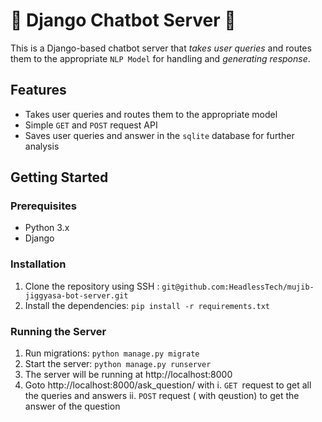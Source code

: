 # 🤖 Django Chatbot Server 📡

This is a Django-based chatbot server that _takes user queries_ and routes them to the appropriate `NLP Model` for handling and _generating response_.

## Features

- Takes user queries and routes them to the appropriate model
- Simple `GET` and `POST` request API
- Saves user queries and answer in the `sqlite` database for further analysis

## Getting Started

### Prerequisites

- Python 3.x
- Django

### Installation

1. Clone the repository using SSH : `git@github.com:HeadlessTech/mujib-jiggyasa-bot-server.git`
2. Install the dependencies: `pip install -r requirements.txt`

### Running the Server

1. Run migrations: `python manage.py migrate`
2. Start the server: `python manage.py runserver`
3. The server will be running at http://localhost:8000
4. Goto http://localhost:8000/ask_question/ with
    i. `GET `request to get all the queries and answers
    ii. `POST` request ( with qeustion) to get the answer of the question

